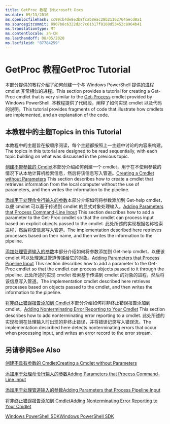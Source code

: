 ```yaml
---
title: GetProc 教程 |Microsoft Docs
ms.date: 09/13/2016
ms.openlocfilehash: cc99cb4de8e3b8fcab8eac28b21162764aecd8a1
ms.sourcegitcommit: 0907b8c6322d2c7c61b17f8168d53452c8964b41
ms.translationtype: MT
ms.contentlocale: zh-CN
ms.lasthandoff: 08/05/2020
ms.locfileid: "87784259"
---
```

# <a name="getproc-tutorial"></a><span data-ttu-id="754df-102">GetProc 教程</span><span class="sxs-lookup"><span data-stu-id="754df-102">GetProc Tutorial</span></span>

<span data-ttu-id="754df-103">本部分提供的教程介绍了如何创建一个与 Windows PowerShell 提供的[进程](/powershell/module/Microsoft.PowerShell.Management/Get-Process)cmdlet 非常相似的进程。</span><span class="sxs-lookup"><span data-stu-id="754df-103">This section provides a tutorial for creating a Get-Proc cmdlet that is very similar to the [Get-Process](/powershell/module/Microsoft.PowerShell.Management/Get-Process) cmdlet provided by Windows PowerShell.</span></span> <span data-ttu-id="754df-104">本教程提供了代码段，阐释了如何实现 cmdlet 以及代码的说明。</span><span class="sxs-lookup"><span data-stu-id="754df-104">This tutorial provides fragments of code that illustrate how cmdlets are implemented, and an explanation of the code.</span></span>

## <a name="topics-in-this-tutorial"></a><span data-ttu-id="754df-105">本教程中的主题</span><span class="sxs-lookup"><span data-stu-id="754df-105">Topics in this Tutorial</span></span>

<span data-ttu-id="754df-106">本教程中的主题旨在按顺序阅读，每个主题都按照上一主题中讨论的内容来构建。</span><span class="sxs-lookup"><span data-stu-id="754df-106">The topics in this tutorial are designed to be read sequentially, with each topic building on what was discussed in the previous topic.</span></span>

<span data-ttu-id="754df-107">[创建不带参数的 Cmdlet](./creating-a-cmdlet-without-parameters.md)本部分介绍如何创建一个 cmdlet，用于在不使用参数的情况下从本地计算机检索信息，然后将该信息写入管道。</span><span class="sxs-lookup"><span data-stu-id="754df-107">[Creating a Cmdlet without Parameters](./creating-a-cmdlet-without-parameters.md) This section describes how to create a cmdlet that retrieves information from the local computer without the use of parameters, and then writes the information to the pipeline.</span></span>

<span data-ttu-id="754df-108">[添加用于处理命令行输入的参数](./adding-parameters-that-process-command-line-input.md)本部分介绍如何将参数添加到 Get-help cmdlet，以便 cmdlet 可以基于传递到 cmdlet 的显式对象处理输入。</span><span class="sxs-lookup"><span data-stu-id="754df-108">[Adding Parameters that Process Command-Line Input](./adding-parameters-that-process-command-line-input.md) This section describes how to add a parameter to the Get-Proc cmdlet so that the cmdlet can process input based on explicit objects passed to the cmdlet.</span></span> <span data-ttu-id="754df-109">此处所述的实现根据名称检索进程，然后将该信息写入管道。</span><span class="sxs-lookup"><span data-stu-id="754df-109">The implementation described here retrieves processes based on their name, and then writes the information to the pipeline.</span></span>

<span data-ttu-id="754df-110">[添加处理管道输入的参数](./adding-parameters-that-process-pipeline-input.md)本部分介绍如何将参数添加到 Get-help cmdlet，以便该 cmdlet 可以处理通过管道传递给它的对象。</span><span class="sxs-lookup"><span data-stu-id="754df-110">[Adding Parameters that Process Pipeline Input](./adding-parameters-that-process-pipeline-input.md) This section describes how to add a parameter to the Get-Proc cmdlet so that the cmdlet can process objects passed to it through the pipeline.</span></span> <span data-ttu-id="754df-111">此处所述的实现 cmdlet 检索基于传递到 cmdlet 的对象的进程，然后将该信息写入管道。</span><span class="sxs-lookup"><span data-stu-id="754df-111">The implementation cmdlet described here retrieves processes based on objects passed to the cmdlet, and then writes the information to the pipeline.</span></span>

<span data-ttu-id="754df-112">[将非终止错误报告添加到 Cmdlet](./adding-non-terminating-error-reporting-to-your-cmdlet.md)本部分介绍如何将非终止错误报告添加到 cmdlet。</span><span class="sxs-lookup"><span data-stu-id="754df-112">[Adding Nonterminating Error Reporting to Your Cmdlet](./adding-non-terminating-error-reporting-to-your-cmdlet.md) This section describes how to add nonterminating error reporting to a cmdlet.</span></span> <span data-ttu-id="754df-113">此处所述的实现检测在处理输入时出现的非终止错误，并将错误记录写入错误流。</span><span class="sxs-lookup"><span data-stu-id="754df-113">The implementation described here detects nonterminating errors that occur when processing input, and writes an error record to the error stream.</span></span>

## <a name="see-also"></a><span data-ttu-id="754df-114">另请参阅</span><span class="sxs-lookup"><span data-stu-id="754df-114">See Also</span></span>

[<span data-ttu-id="754df-115">创建不具有参数的 Cmdlet</span><span class="sxs-lookup"><span data-stu-id="754df-115">Creating a Cmdlet without Parameters</span></span>](./creating-a-cmdlet-without-parameters.md)

[<span data-ttu-id="754df-116">添加用于处理命令行输入的参数</span><span class="sxs-lookup"><span data-stu-id="754df-116">Adding Parameters that Process Command-Line Input</span></span>](./adding-parameters-that-process-command-line-input.md)

[<span data-ttu-id="754df-117">添加用于处理管道输入的参数</span><span class="sxs-lookup"><span data-stu-id="754df-117">Adding Parameters that Process Pipeline Input</span></span>](./adding-parameters-that-process-pipeline-input.md)

[<span data-ttu-id="754df-118">将非终止错误报告添加到 Cmdlet</span><span class="sxs-lookup"><span data-stu-id="754df-118">Adding Nonterminating Error Reporting to Your Cmdlet</span></span>](./adding-non-terminating-error-reporting-to-your-cmdlet.md)

[<span data-ttu-id="754df-119">Windows PowerShell SDK</span><span class="sxs-lookup"><span data-stu-id="754df-119">Windows PowerShell SDK</span></span>](../windows-powershell-reference.md)
